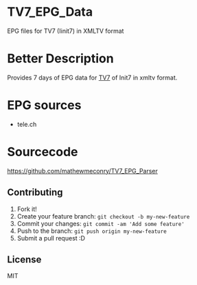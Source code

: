 # TV7_EPG_Data
EPG files for TV7 (Iinit7) in XMLTV format

# Better Description
Provides 7 days of EPG data for [TV7](https://www.init7.net/en/tv/) of Init7 in xmltv format.

# EPG sources
- tele.ch

# Sourcecode
https://github.com/mathewmeconry/TV7_EPG_Parser

## Contributing
1. Fork it!
2. Create your feature branch: `git checkout -b my-new-feature`
3. Commit your changes: `git commit -am 'Add some feature'`
4. Push to the branch: `git push origin my-new-feature`
5. Submit a pull request :D


## License
MIT

